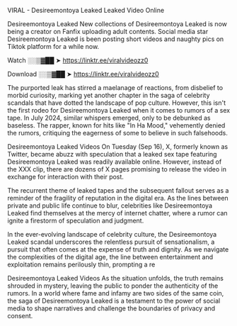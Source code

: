 VIRAL - Desireemontoya Leaked Leaked Video Online

Desireemontoya Leaked New collections of Desireemontoya Leaked is now being a creator on Fanfix uploading adult contents. Social media star Desireemontoya Leaked is been posting short videos and naughty pics on Tiktok platform for a while now.

Watch ░░▒▓██ ➤ https://linktr.ee/viralvideozz0

Download ░░▒▓██ ➤ https://linktr.ee/viralvideozz0

The purported leak has stirred a maelanage of reactions, from disbelief to morbid curiosity, marking yet another chapter in the saga of celebrity scandals that have dotted the landscape of pop culture. However, this isn't the first rodeo for Desireemontoya Leaked when it comes to rumors of a sex tape. In July 2024, similar whispers emerged, only to be debunked as baseless. The rapper, known for hits like "In Ha Mood," vehemently denied the rumors, critiquing the eagerness of some to believe in such falsehoods.

Desireemontoya Leaked Videos
On Tuesday (Sep 16), X, formerly known as Twitter, became abuzz with speculation that a leaked sex tape featuring Desireemontoya Leaked was readily available online. However, instead of the XXX clip, there are dozens of X pages promising to release the video in exchange for interaction with their post.

The recurrent theme of leaked tapes and the subsequent fallout serves as a reminder of the fragility of reputation in the digital era. As the lines between private and public life continue to blur, celebrities like Desireemontoya Leaked find themselves at the mercy of internet chatter, where a rumor can ignite a firestorm of speculation and judgment.

In the ever-evolving landscape of celebrity culture, the Desireemontoya Leaked scandal underscores the relentless pursuit of sensationalism, a pursuit that often comes at the expense of truth and dignity. As we navigate the complexities of the digital age, the line between entertainment and exploitation remains perilously thin, prompting a re

Desireemontoya Leaked Videos
As the situation unfolds, the truth remains shrouded in mystery, leaving the public to ponder the authenticity of the rumors. In a world where fame and infamy are two sides of the same coin, the saga of Desireemontoya Leaked is a testament to the power of social media to shape narratives and challenge the boundaries of privacy and consent.